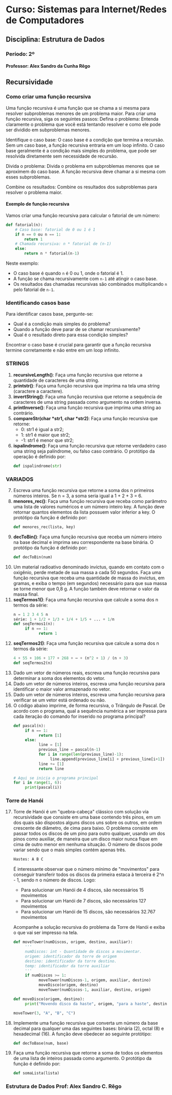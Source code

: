 # Curso: Sistemas para Internet/Redes de Computadores  
## Disciplina: Estrutura de Dados  
### Período: 2º  
#### Professor: Alex Sandro da Cunha Rêgo  

## Recursividade

### Como criar uma função recursiva

Uma função recursiva é uma função que se chama a si mesma para resolver subproblemas menores de um problema maior. Para criar uma função recursiva, siga os seguintes passos:
Defina o problema: Entenda claramente o problema que você está tentando resolver e como ele pode ser dividido em subproblemas menores.

Identifique o caso base: O caso base é a condição que termina a recursão. Sem um caso base, a função recursiva entraria em um loop infinito. O caso base geralmente é a condição mais simples do problema, que pode ser resolvida diretamente sem necessidade de recursão.

Divida o problema: Divida o problema em subproblemas menores que se aproximem do caso base. A função recursiva deve chamar a si mesma com esses subproblemas.

Combine os resultados: Combine os resultados dos subproblemas para resolver o problema maior.

#### Exemplo de função recursiva

Vamos criar uma função recursiva para calcular o fatorial de um número:

```python
def fatorial(n):
    # Caso base: fatorial de 0 ou 1 é 1
    if n == 0 ou n == 1:
        return 1
    # Chamada recursiva: n * fatorial de (n-1)
    else:
        return n * fatorial(n-1)
```

Neste exemplo:
- O caso base é quando `n` é 0 ou 1, onde o fatorial é 1.
- A função se chama recursivamente com `n-1` até atingir o caso base.
- Os resultados das chamadas recursivas são combinados multiplicando `n` pelo fatorial de `n-1`.

### Identificando casos base

Para identificar casos base, pergunte-se:
- Qual é a condição mais simples do problema?
- Quando a função deve parar de se chamar recursivamente?
- Qual é o resultado direto para essa condição simples?

Encontrar o caso base é crucial para garantir que a função recursiva termine corretamente e não entre em um loop infinito.
### STRINGS  

1. **recursiveLength()**: Faça uma função recursiva que retorne a quantidade de caracteres de uma string.  
2. **printstr()**: Faça uma função recursiva que imprima na tela uma string (caractere a caractere).  
3. **invertString()**: Faça uma função recursiva que retorne a sequência de caracteres de uma string passada como argumento na ordem inversa.  
4. **printInverse()**: Faça uma função recursiva que imprima uma string ao contrário.  
5. **compareStr(char *str1, char *str2)**: Faça uma função recursiva que retorne:  
    - 0: str1 é igual a str2;  
    - 1: str1 é maior que str2;  
    - -1: str1 é menor que str2;  
6. **ispalindrome()**: Faça uma função recursiva que retorne verdadeiro caso uma string seja palíndrome, ou falso caso contrário. O protótipo da operação é definido por:  
    ```python
    def ispalindrome(str)
    ```

### VARIADOS  

7. Escreva uma função recursiva que retorne a soma dos n primeiros números inteiros. Se n = 3, a soma seria igual a 1 + 2 + 3 = 6.  
8. **menores_rec()**: Faça uma função recursiva que receba como parâmetro uma lista de valores numéricos e um número inteiro key. A função deve retornar quantos elementos da lista possuem valor inferior a key. O protótipo da função é definido por:  
    ```python
    def menores_rec(lista, key)
    ```
9. **decToBin()**: Faça uma função recursiva que receba um número inteiro na base decimal e imprima seu correspondente na base binária. O protótipo da função é definido por:  
    ```python
    def decToBin(num)
    ```
10. Um material radioativo denominado invictus, quando em contato com o oxigênio, perde metade de sua massa a cada 50 segundos. Faça uma função recursiva que receba uma quantidade de massa do invictus, em gramas, e exiba o tempo (em segundos) necessário para que sua massa se torne menor que 0,8 g. A função também deve retornar o valor da massa final.  
11. **seqTermos1()**: Faça uma função recursiva que calcule a soma dos n termos da série:  
     ```python
     n = 1 2 3 4 5 n
     série: 1 + 1/2 + 1/3 + 1/4 + 1/5 + ... + 1/n
     def seqTermos1(n):
          if n == 1:
                return 1
     ```
12. **seqTermos2()**: Faça uma função recursiva que calcule a soma dos n termos da série:  
     ```python
     4 + 55 + 106 + 177 + 268 + ⋯ + (n^2 + 1) / (n + 3)
     def seqTermos2(n)
     ```
13. Dado um vetor de números reais, escreva uma função recursiva para determinar a soma dos elementos do vetor.  
14. Dado um vetor de números inteiros, escreva uma função recursiva para identificar o maior valor armazenado no vetor.  
15. Dado um vetor de números inteiros, escreva uma função recursiva para verificar se um vetor está ordenado ou não.  
16. O código abaixo imprime, de forma recursiva, o Triângulo de Pascal. De acordo com o programa, qual a sequência numérica a ser impressa para cada iteração do comando for inserido no programa principal?  
     ```python
     def pascal(n):
          if n == 1:
                return [1]
          else:
                line = [1]
                previous_line = pascal(n-1)
                for i in range(len(previous_line)-1):
                     line.append(previous_line[i] + previous_line[i+1])
                line += [1]
                return line

     # Aqui se inicia o programa principal
     for i in range(1, 6):
          print(pascal(i))
     ```

### Torre de Hanói  

17. Torre de Hanói é um "quebra-cabeça" clássico com solução via recursividade que consiste em uma base contendo três pinos, em um dos quais são dispostos alguns discos uns sobre os outros, em ordem crescente de diâmetro, de cima para baixo. O problema consiste em passar todos os discos de um pino para outro qualquer, usando um dos pinos como auxiliar, de maneira que um disco maior nunca fique em cima de outro menor em nenhuma situação. O número de discos pode variar sendo que o mais simples contém apenas três.  
     ```python
     Hastes: A B C
     ```

     É interessante observar que o número mínimo de "movimentos" para conseguir transferir todos os discos da primeira estaca à terceira é 2^n - 1, sendo n o número de discos. Logo:  
     - Para solucionar um Hanói de 4 discos, são necessários 15 movimentos  
     - Para solucionar um Hanói de 7 discos, são necessários 127 movimentos  
     - Para solucionar um Hanói de 15 discos, são necessários 32.767 movimentos  

     Acompanhe a solução recursiva do problema da Torre de Hanói e exiba o que vai ser impresso na tela.  
     ```python
     def moveTower(numDiscos, origem, destino, auxiliar):
          '''
          numDiscos: int - Quantidade de discos a movimentar.
          origem: identificador da torre de origem
          destino: identificador da torre destino.
          temp: identificador da torre auxiliar
          '''
          if numDiscos >= 1:
                moveTower(numDiscos-1, origem, auxiliar, destino)
                moveDisco(origem, destino)
                moveTower(numDiscos-1, auxiliar, destino, origem)

     def moveDisco(origem, destino):
          print("Movendo disco da haste", origem, "para a haste", destino)

     moveTower(3, "A", "B", "C")
     ```

18. Implemente uma função recursiva que converta um número da base decimal para qualquer uma das seguintes bases: binária (2), octal (8) e hexadecimal (16). A função deve obedecer ao seguinte protótipo:  
     ```python
     def decToBase(num, base)
     ```
19. Faça uma função recursiva que retorne a soma de todos os elementos de uma lista de inteiros passada como argumento. O protótipo da função é definido por:  
     ```python
     def somaLista(lista)
     ```

### Estrutura de Dados Prof: Alex Sandro C. Rêgo 
